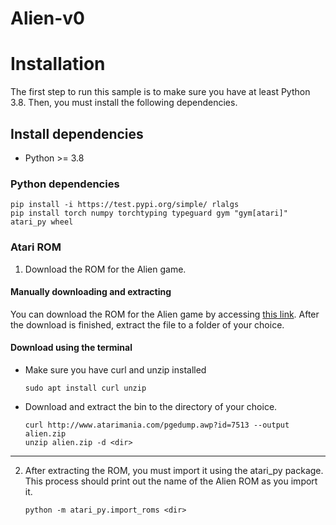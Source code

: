 # Alien-v0

# Installation

The first step to run this sample is to make sure you have at least Python 3.8. Then, you must
install the following dependencies.

## Install dependencies

- Python >= 3.8

### Python dependencies

```shell
pip install -i https://test.pypi.org/simple/ rlalgs
pip install torch numpy torchtyping typeguard gym "gym[atari]" atari_py wheel
```

### Atari ROM

1. Download the ROM for the Alien game.
#### Manually downloading and extracting
You can download the ROM for the Alien game
by accessing [this link](http://www.atarimania.com/game-atari-2600-vcs-alien_7513.html).
After the download is finished, extract the file to a folder of your choice.

#### Download using the terminal
- Make sure you have curl and unzip installed
    ```shell
    sudo apt install curl unzip
    ```
- Download and extract the bin to the directory of your choice.
    ```shell
    curl http://www.atarimania.com/pgedump.awp?id=7513 --output alien.zip 
    unzip alien.zip -d <dir>
    ```
----
2. After extracting the ROM, you must import it using the atari_py package. This process should 
print out the name of the Alien ROM as you import it.
    ```shell
    python -m atari_py.import_roms <dir>
    ```

